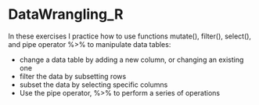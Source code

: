 # DataWrangling_R
In these exercises I practice how to use functions mutate(), filter(), select(), and pipe operator %>% to manipulate data tables: 
* change a data table by adding a new column, or changing an existing one
* filter the data by subsetting rows
* subset the data by selecting specific columns
* Use the pipe operator, %>% to perform a series of operations
